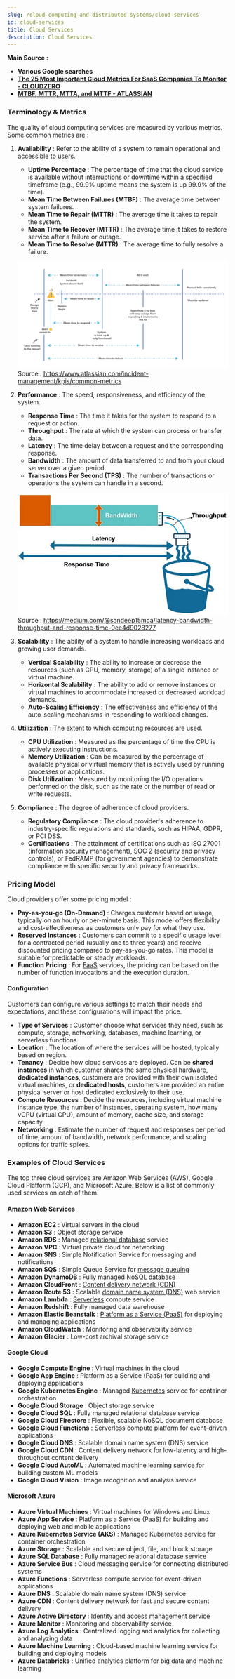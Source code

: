 ```yaml
---
slug: /cloud-computing-and-distributed-systems/cloud-services
id: cloud-services
title: Cloud Services
description: Cloud Services
---
```


**Main Source :**

- **Various Google searches**
- **[The 25 Most Important Cloud Metrics For SaaS Companies To Monitor - CLOUDZERO](https://www.cloudzero.com/blog/cloud-metrics/)**
- **[MTBF, MTTR, MTTA, and MTTF - ATLASSIAN](https://www.atlassian.com/incident-management/kpis/common-metrics)**

### Terminology & Metrics

The quality of cloud computing services are measured by various metrics. Some common metrics are :

1. **Availability** : Refer to the ability of a system to remain operational and accessible to users.

   - **Uptime Percentage** : The percentage of time that the cloud service is available without interruptions or downtime within a specified timeframe (e.g., 99.9% uptime means the system is up 99.9% of the time).
   - **Mean Time Between Failures (MTBF)** : The average time between system failures.
   - **Mean Time to Repair (MTTR)** : The average time it takes to repair the system.
   - **Mean Time to Recover (MTTR)** : The average time it takes to restore service after a failure or outage.
   - **Mean Time to Resolve (MTTR)** : The average time to fully resolve a failure.

   ![Availability diagram](./availability.png)  
   Source : https://www.atlassian.com/incident-management/kpis/common-metrics

2. **Performance** : The speed, responsiveness, and efficiency of the system.

   - **Response Time** : The time it takes for the system to respond to a request or action.
   - **Throughput** : The rate at which the system can process or transfer data.
   - **Latency** : The time delay between a request and the corresponding response.
   - **Bandwidth** : The amount of data transferred to and from your cloud server over a given period.
   - **Transactions Per Second (TPS)** : The number of transactions or operations the system can handle in a second.

   ![Performance diagram with analogy](./performance.png)  
   Source : https://medium.com/@sandeep15mca/latency-bandwidth-throughput-and-response-time-0ee4d9028277

3. **Scalability** : The ability of a system to handle increasing workloads and growing user demands.

   - **Vertical Scalability** : The ability to increase or decrease the resources (such as CPU, memory, storage) of a single instance or virtual machine.
   - **Horizontal Scalability** : The ability to add or remove instances or virtual machines to accommodate increased or decreased workload demands.
   - **Auto-Scaling Efficiency** : The effectiveness and efficiency of the auto-scaling mechanisms in responding to workload changes.

4. **Utilization** : The extent to which computing resources are used.

   - **CPU Utilization** : Measured as the percentage of time the CPU is actively executing instructions.
   - **Memory Utilization** : Can be measured by the percentage of available physical or virtual memory that is actively used by running processes or applications.
   - **Disk Utilization** : Measured by monitoring the I/O operations performed on the disk, such as the rate or the number of read or write requests.

5. **Compliance** : The degree of adherence of cloud providers.

   - **Regulatory Compliance** : The cloud provider's adherence to industry-specific regulations and standards, such as HIPAA, GDPR, or PCI DSS.
   - **Certifications** : The attainment of certifications such as ISO 27001 (information security management), SOC 2 (security and privacy controls), or FedRAMP (for government agencies) to demonstrate compliance with specific security and privacy frameworks.

### Pricing Model

Cloud providers offer some pricing model :

- **Pay-as-you-go (On-Demand)** : Charges customer based on usage, typically on an hourly or per-minute basis. This model offers flexibility and cost-effectiveness as customers only pay for what they use.
- **Reserved Instances** : Customers can commit to a specific usage level for a contracted period (usually one to three years) and receive discounted pricing compared to pay-as-you-go rates. This model is suitable for predictable or steady workloads.
- **Function Pricing** : For [FaaS](/cloud-computing-and-distributed-systems/cloud-services-models#more-models) services, the pricing can be based on the number of function invocations and the execution duration.

#### Configuration

Customers can configure various settings to match their needs and expectations, and these configurations will impact the price.

- **Type of Services** : Customer choose what services they need, such as compute, storage, networking, databases, machine learning, or serverless functions.
- **Location** : The location of where the services will be hosted, typically based on region.
- **Tenancy** : Decide how cloud services are deployed. Can be **shared instances** in which customer shares the same physical hardware, **dedicated instances**, customers are provided with their own isolated virtual machines, or **dedicated hosts**, customers are provided an entire physical server or host dedicated exclusively to their use.
- **Compute Resources** : Decide the resources, including virtual machine instance type, the number of instances, operating system, how many vCPU (virtual CPU), amount of memory, cache size, and storage capacity.
- **Networking** : Estimate the number of request and responses per period of time, amount of bandwidth, network performance, and scaling options for traffic spikes.

### Examples of Cloud Services

The top three cloud services are Amazon Web Services (AWS), Google Cloud Platform (GCP), and Microsoft Azure. Below is a list of commonly used services on each of them.

#### Amazon Web Services

- **Amazon EC2** : Virtual servers in the cloud
- **Amazon S3** : Object storage service
- **Amazon RDS** : Managed [relational database](/database-system/relational-data) service
- **Amazon VPC** : Virtual private cloud for networking
- **Amazon SNS** : Simple Notification Service for messaging and notifications
- **Amazon SQS** : Simple Queue Service for [message queuing](/backend-development/message-broker)
- **Amazon DynamoDB** : Fully managed [NoSQL database](/database-system/nosql)
- **Amazon CloudFront** : [Content delivery network (CDN)](/software-engineering/system-design#cdn)
- **Amazon Route 53** : Scalable [domain name system (DNS)](/computer-networking/dns) web service
- **Amazon Lambda** : [Serverless](/backend-development/serverless) compute service
- **Amazon Redshift** : Fully managed data warehouse
- **Amazon Elastic Beanstalk** : [Platform as a Service (PaaS)](/cloud-computing-and-distributed-systems/cloud-models#common-models) for deploying and managing applications
- **Amazon CloudWatch** : Monitoring and observability service
- **Amazon Glacier** : Low-cost archival storage service

#### Google Cloud

- **Google Compute Engine** : Virtual machines in the cloud
- **Google App Engine** : Platform as a Service (PaaS) for building and deploying applications
- **Google Kubernetes Engine** : Managed [Kubernetes](/cloud-computing-and-distributed-systems/docker-and-kubernetes#kubernetes) service for container orchestration
- **Google Cloud Storage** : Object storage service
- **Google Cloud SQL** : Fully managed relational database service
- **Google Cloud Firestore** : Flexible, scalable NoSQL document database
- **Google Cloud Functions** : Serverless compute platform for event-driven applications
- **Google Cloud DNS** : Scalable domain name system (DNS) service
- **Google Cloud CDN** : Content delivery network for low-latency and high-throughput content delivery
- **Google Cloud AutoML** : Automated machine learning service for building custom ML models
- **Google Cloud Vision** : Image recognition and analysis service

#### Microsoft Azure

- **Azure Virtual Machines** : Virtual machines for Windows and Linux
- **Azure App Service** : Platform as a Service (PaaS) for building and deploying web and mobile applications
- **Azure Kubernetes Service (AKS)** : Managed Kubernetes service for container orchestration
- **Azure Storage** : Scalable and secure object, file, and block storage
- **Azure SQL Database** : Fully managed relational database service
- **Azure Service Bus** : Cloud messaging service for connecting distributed systems
- **Azure Functions** : Serverless compute service for event-driven applications
- **Azure DNS** : Scalable domain name system (DNS) service
- **Azure CDN** : Content delivery network for fast and secure content delivery
- **Azure Active Directory** : Identity and access management service
- **Azure Monitor** : Monitoring and observability service
- **Azure Log Analytics** : Centralized logging and analytics for collecting and analyzing data
- **Azure Machine Learning** : Cloud-based machine learning service for building and deploying models
- **Azure Databricks** : Unified analytics platform for big data and machine learning
